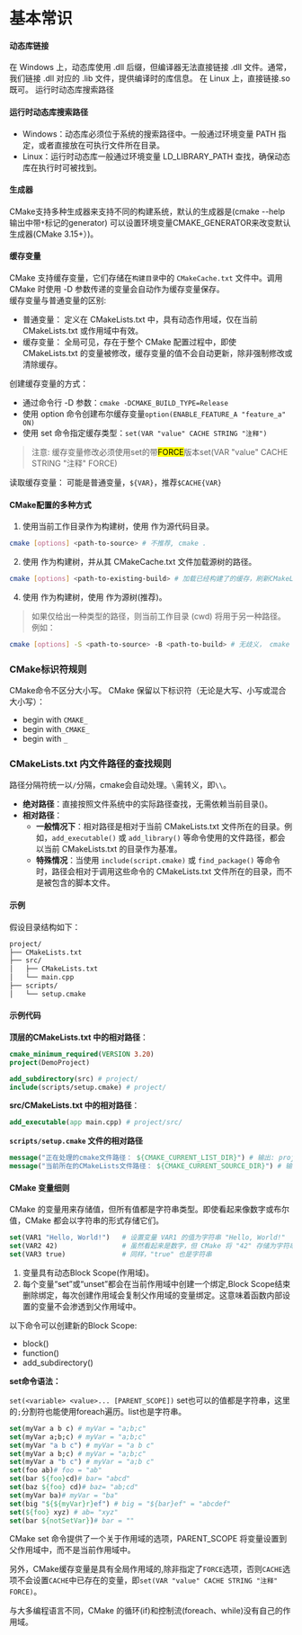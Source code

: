 # 基本常识
#### 动态库链接
在 Windows 上，动态库使用 .dll 后缀，但编译器无法直接链接 .dll 文件。通常，我们链接 .dll 对应的 .lib 文件，提供编译时的库信息。
在 Linux 上，直接链接.so既可。
运行时动态库搜索路径
#### 运行时动态库搜索路径
- Windows：动态库必须位于系统的搜索路径中。一般通过环境变量 PATH 指定，或者直接放在可执行文件所在目录。
- Linux：运行时动态库一般通过环境变量 LD_LIBRARY_PATH 查找，确保动态库在执行时可被找到。
#### 生成器
CMake支持多种生成器来支持不同的构建系统，默认的生成器是(cmake --help 输出中带`*`标记的generator)
可以设置环境变量CMAKE_GENERATOR来改变默认生成器(CMake 3.15+）)。

#### 缓存变量
CMake 支持缓存变量，它们存储在`构建目录`中的 `CMakeCache.txt` 文件中。调用 CMake 时使用 -D 参数传递的变量会自动作为缓存变量保存。  
缓存变量与普通变量的区别:  

- 普通变量：
定义在 CMakeLists.txt 中，具有动态作用域，仅在当前 CMakeLists.txt 或作用域中有效。
- 缓存变量：
全局可见，存在于整个 CMake 配置过程中，即使 CMakeLists.txt 的变量被修改，缓存变量的值不会自动更新，除非强制修改或清除缓存。

创建缓存变量的方式：  

- 通过命令行 -D 参数：`cmake -DCMAKE_BUILD_TYPE=Release`
- 使用 option 命令创建布尔缓存变量`option(ENABLE_FEATURE_A "feature_a" ON)`
- 使用 set 命令指定缓存类型：`set(VAR "value" CACHE STRING "注释")`
> 注意: 缓存变量修改必须使用set的带<mark>FORCE</mark>版本set(VAR "value" CACHE STRING "注释" FORCE)

读取缓存变量：
    可能是普通变量，`${VAR}`，推荐`$CACHE{VAR}`

#### CMake配置的多种方式
1. 使用当前工作目录作为构建树，使用 <path-to-source> 作为源代码目录。
```bash
cmake [options] <path-to-source> # 不推荐, cmake .
```
2. 使用 <path-to-existing-build> 作为构建树，并从其 CMakeCache.txt 文件加载源树的路径。
```bash
cmake [options] <path-to-existing-build> # 加载已经构建了的缓存，刷新CMakeLists的修改, cmake build/
```
4. 使用 <path-to-build> 作为构建树，使用 <path-to-source> 作为源树(推荐)。
> 如果仅给出一种类型的路径，则当前工作目录 (cwd) 将用于另一种路径。例如：
```bash
cmake [options] -S <path-to-source> -B <path-to-build> # 无歧义， cmake -S . -B build/
```

### CMake标识符规则
CMake命令不区分大小写。 
CMake 保留以下标识符（无论是大写、小写或混合大小写）：

- begin with `CMAKE_`
- begin with`_CMAKE_`
- begin with `_`

### CMakeLists.txt 内文件路径的查找规则
路径分隔符统一以`/`分隔，cmake会自动处理。`\`需转义，即`\\`。

- **绝对路径**：直接按照文件系统中的实际路径查找，无需依赖当前目录()。
- **相对路径**：  
    - **一般情况下**：相对路径是相对于当前 CMakeLists.txt 文件所在的目录。例如，`add_executable()` 或 `add_library()` 等命令使用的文件路径，都会以当前 CMakeLists.txt 的目录作为基准。  
    - **特殊情况**：当使用 `include(script.cmake)` 或 `find_package()` 等命令时，路径会相对于调用这些命令的 CMakeLists.txt 文件所在的目录，而不是被包含的脚本文件。

#### 示例

假设目录结构如下：

```bash
project/
├── CMakeLists.txt
├── src/
│   ├── CMakeLists.txt
│   └── main.cpp
├── scripts/
│   └── setup.cmake
```

#### 示例代码
**顶层的CMakeLists.txt 中的相对路径**：
```cmake
cmake_minimum_required(VERSION 3.20)
project(DemoProject)

add_subdirectory(src) # project/
include(scripts/setup.cmake) # project/
```

**src/CMakeLists.txt 中的相对路径**：  
```cmake
add_executable(app main.cpp) # project/src/
```

**`scripts/setup.cmake` 文件的相对路径**  
```cmake
message("正在处理的cmake文件路径： ${CMAKE_CURRENT_LIST_DIR}") # 输出: project/scripts
message("当前所在的CMakeLists文件路径： ${CMAKE_CURRENT_SOURCE_DIR}") # 输出: project
```


#### CMake 变量细则
CMake 的变量用来存储值，但所有值都是字符串类型。即使看起来像数字或布尔值，CMake 都会以字符串的形式存储它们。
```cmake
set(VAR1 "Hello, World!")   # 设置变量 VAR1 的值为字符串 "Hello, World!"
set(VAR2 42)                # 虽然看起来是数字，但 CMake 将 "42" 存储为字符串
set(VAR3 true)              # 同样，"true" 也是字符串
```
1. 变量具有动态Block Scope(作用域)。
2. 每个变量“set”或“unset”都会在当前作用域中创建一个绑定,Block Scope结束删除绑定，每次创建作用域会复制父作用域的变量绑定。这意味着函数内部设置的变量不会渗透到父作用域中。

以下命令可以创建新的Block Scope:

   - block()
   - function()
   - add_subdirectory()

**set命令语法：**

`set(<variable> <value>... [PARENT_SCOPE])`
set也可以的值都是字符串，这里的`;`分割符也能使用foreach遍历。list也是字符串。
```cmake
set(myVar a b c) # myVar = "a;b;c"
set(myVar a;b;c) # myVar = "a;b;c"
set(myVar "a b c") # myVar = "a b c"
set(myVar a b;c) # myVar = "a;b;c"
set(myVar a "b c") # myVar = "a;b c"
set(foo ab)# foo = "ab"
set(bar ${foo}cd)# bar= "abcd"
set(baz ${foo} cd)# baz= "ab;cd"
set(myVar ba)# myVar = "ba"
set(big "${${myVar}r}ef") # big = "${bar}ef" = "abcdef"
set(${foo} xyz) # ab= "xyz"
set(bar ${notSetVar})# bar = ""

```
CMake set 命令提供了一个关于作用域的选项，PARENT_SCOPE 将变量设置到父作用域中，而不是当前作用域中。

另外，CMake缓存变量是具有全局作用域的,除非指定了`FORCE`选项，否则`CACHE`选项不会设置`CACHE`中已存在的变量，即`set(VAR "value" CACHE STRING "注释" FORCE)`。


与大多编程语言不同，CMake 的循环(if)和控制流(foreach、while)没有自己的作用域。
